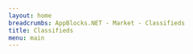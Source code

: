 ```yaml
---
layout: home 
breadcrumbs: AppBlocks.NET - Market - Classifieds
title: Classifieds
menu: main
---
```

